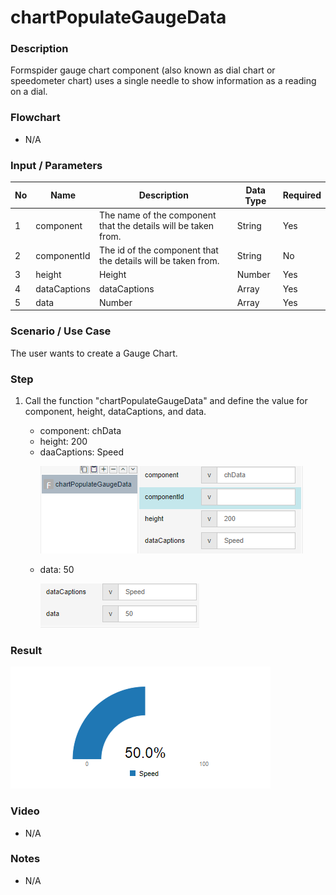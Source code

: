 ﻿# chartPopulateGaugeData

### Description

Formspider gauge chart component (also known as dial chart or speedometer chart) uses a single needle to show information as a reading on a dial.

### Flowchart

- N/A 

### Input / Parameters

| No | Name | Description | Data Type | Required |
| ------ | ------ | ------ |------ | ------ |
| 1 | component | The name of the component that the details will be taken from. | String | Yes |
| 2 | componentId | The id of the component that the details will be taken from. | String | No |
| 3 | height | Height | Number | Yes |
| 4 | dataCaptions | dataCaptions | Array | Yes |
| 5 | data | Number | Array | Yes |

### Scenario / Use Case

The user wants to create a Gauge Chart.

### Step

1. Call the function "chartPopulateGaugeData" and define the value for      component, height, dataCaptions, and data. 
   <br>
   <ul>
   <li>component: chData</li>
   <li>height: 200</li>
   <li>daaCaptions: Speed</li>
  
   ![](../../../../document/function/Chart/chartPopulateGaugeData/chartPopulateGaugeData-step-1.png?raw=true)
   
   <li>data: 50</li>
   
   ![](../../../../document/function/Chart/chartPopulateGaugeData/chartPopulateGaugeData-step-2.png?raw=true)
 
### Result

 ![](../../../../document/function/Chart/chartPopulateGaugeData/chartPopulateGaugeData-result-1.png?raw=true)

### Video

- N/A

<!--[![Video](http://i.imgur.com/Ot5DWAW.png)](https://youtu.be/StTqXEQ2l-Y?t=35s)-->

### Notes

- N/A